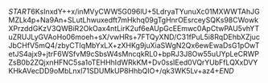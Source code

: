 $START$6KsInxdY++x/inMVyCWW5G096lU+5LdryaTYunuXc01MXWWTAhJGMZLk4p+Na9An+SLutLhwuxedft7mHkhq09gTgHnrOEsrceySQKs98CWowkXPrzddGKzV3QWBiR2OkOax4ntLirK2uf6eAUpGcEEmwc0ApCtwPAU5vhYTuZRUJLyGVAoHo06moeh+sX/vwHRs+7FTQyXND/C31fPuL5i8RqDEhbXZjucJbCHfV5mQ4/zbyCTIqMbYxLX+zXHKg9juXiaSWgN2Qx6ewEwaDsG1pOwTetJS4ajx9+jtrF6WSfvM9cSbsW4sMncqkRL0+bpRJ3J8Ow55uUYpLeCRWPZsB0b2ZQjxnHFNC5sa1oTEHHhIdWRkKM+Dv0ssIEed0VQrYUbFfLQXxDVYKHkAVecDD9oMbLnxl71SDUMkUP8HhbQIO+/qk3WK5Lv+az4+$END$